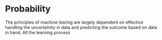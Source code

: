 # Probability

The principles of machine learing are largely dependent on effective handling the uncertainity in data and predicting the outcome based on data in hand. All the learning process